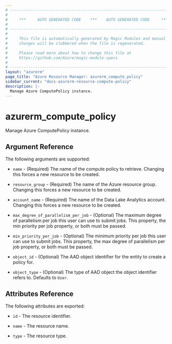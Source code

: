 ```yaml
---
# ----------------------------------------------------------------------------
#
#     ***     AUTO GENERATED CODE    ***    AUTO GENERATED CODE     ***
#
# ----------------------------------------------------------------------------
#
#     This file is automatically generated by Magic Modules and manual
#     changes will be clobbered when the file is regenerated.
#
#     Please read more about how to change this file at
#     https://github.com/Azure/magic-module-specs
#
# ----------------------------------------------------------------------------
layout: "azurerm"
page_title: "Azure Resource Manager: azurerm_compute_policy"
sidebar_current: "docs-azurerm-resource-compute-policy"
description: |-
  Manage Azure ComputePolicy instance.
---
```


# azurerm_compute_policy

Manage Azure ComputePolicy instance.


## Argument Reference

The following arguments are supported:

* `name` - (Required) The name of the compute policy to retrieve. Changing this forces a new resource to be created.

* `resource_group` - (Required) The name of the Azure resource group. Changing this forces a new resource to be created.

* `account_name` - (Required) The name of the Data Lake Analytics account. Changing this forces a new resource to be created.

* `max_degree_of_parallelism_per_job` - (Optional) The maximum degree of parallelism per job this user can use to submit jobs. This property, the min priority per job property, or both must be passed.

* `min_priority_per_job` - (Optional) The minimum priority per job this user can use to submit jobs. This property, the max degree of parallelism per job property, or both must be passed.

* `object_id` - (Optional) The AAD object identifier for the entity to create a policy for.

* `object_type` - (Optional) The type of AAD object the object identifier refers to. Defaults to `User`.

## Attributes Reference

The following attributes are exported:

* `id` - The resource identifier.

* `name` - The resource name.

* `type` - The resource type.
